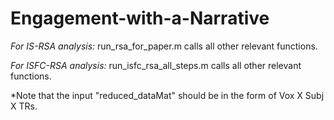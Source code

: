 # Engagement-with-a-Narrative
*For IS-RSA analysis:*
run_rsa_for_paper.m calls all other relevant functions.

*For ISFC-RSA analysis:*
run_isfc_rsa_all_steps.m calls all other relevant functions.

*Note that the input "reduced_dataMat" should be in the form of Vox X Subj X TRs.

